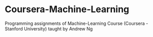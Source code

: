 # Coursera-Machine-Learning
Programming assignments of Machine-Learning Course (Coursera - Stanford University) taught by Andrew Ng
